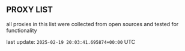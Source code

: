 ## PROXY LIST

all proxies in this list were collected from open sources and tested for functionality

last update: `2025-02-19 20:03:41.695874+00:00` UTC